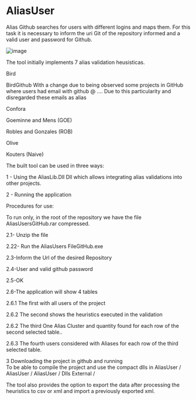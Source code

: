 # AliasUser

Alias Github searches for users with different logins and maps them. For this task it is necessary to inform the uri Git of the repository informed and a valid user and password for Github.

![image](https://user-images.githubusercontent.com/31331474/32660737-26fbc81e-c60b-11e7-9ffd-fe4905867e3d.png)


The tool initially implements 7 alias validation heusisticas.

Bird

BirdGithub
  With a change due to being observed some projects in GitHub where users had email with github @ ....
  Due to this particularity and disregarded these emails as alias

Confora

Goeminne and Mens (GOE)

Robles and Gonzales (ROB)

Olive

Kouters (Naive)

The built tool can be used in three ways:

1 - Using the AliasLib.Dll Dll which allows integrating alias validations into other projects.

2 - Running the application

Procedures for use:

To run only, in the root of the repository we have the file AliasUsersGitHub.rar compressed.

2.1- Unzip the file

2.22- Run the AliasUsers FileGitHub.exe

2.3-Inform the Url of the desired Repository

2.4-User and valid github password

2.5-OK

2.6-The application will show 4 tables

  2.6.1 The first with all users of the project
  
  2.6.2 The second shows the heuristics executed in the validation
  
  2.6.2 The third One Alias Cluster and quantity found for each row of the second selected table..
  
  2.6.3 The fourth users considered with Aliases for each row of the third selected table.
  
3 Downloading the project in github and running  
To be able to compile the project and use the compact dlls in AliasUser / AliasUser / AliasUser / Dlls External /

The tool also provides the option to export the data after processing the heuristics to csv or xml and import a previously exported xml.


